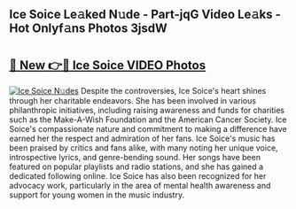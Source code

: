 ## Ice Soice Le𝚊ked N𝚞de - Part-jqG Video Le𝚊ks - Hot Onlyf𝚊ns Photos 3jsdW

# <h2><a href="http://ab43545.deff.icu/?id=Ice+Soice">🔗 New 👉🔴 Ice Soice VIDEO Photos</a></h2>

[![Ice Soice N𝚞des](https://i.imgur.com/rIISA9y.gif)](http://ab43545.deff.icu/?id=Ice+Soice)
Despite the controversies, Ice Soice's heart shines through her charitable endeavors. She has been involved in various philanthropic initiatives, including raising awareness and funds for charities such as the Make-A-Wish Foundation and the American Cancer Society. Ice Soice's compassionate nature and commitment to making a difference have earned her the respect and admiration of her fans. Ice Soice's music has been praised by critics and fans alike, with many noting her unique voice, introspective lyrics, and genre-bending sound. Her songs have been featured on popular playlists and radio stations, and she has gained a dedicated following online. Ice Soice has also been recognized for her advocacy work, particularly in the area of mental health awareness and support for young women in the music industry.

